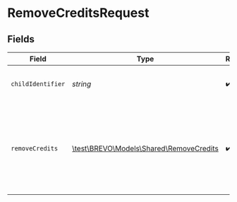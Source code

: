 # RemoveCreditsRequest


## Fields

| Field                                                                           | Type                                                                            | Required                                                                        | Description                                                                     |
| ------------------------------------------------------------------------------- | ------------------------------------------------------------------------------- | ------------------------------------------------------------------------------- | ------------------------------------------------------------------------------- |
| `childIdentifier`                                                               | *string*                                                                        | :heavy_check_mark:                                                              | Either auth key or id of reseller's child                                       |
| `removeCredits`                                                                 | [\test\BREVO\Models\Shared\RemoveCredits](../../Models/Shared/RemoveCredits.md) | :heavy_check_mark:                                                              | Values to post to remove email or SMS credits from a specific child account     |
